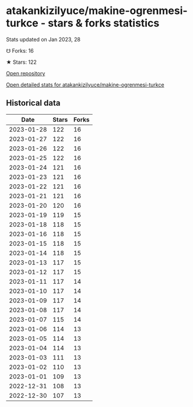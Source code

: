# atakankizilyuce/makine-ogrenmesi-turkce - stars & forks statistics

Stats updated on Jan 2023, 28

☋ Forks: 16

★ Stars: 122

[Open repository](https://github.com/atakankizilyuce/makine-ogrenmesi-turkce)

[Open detailed stats for atakankizilyuce/makine-ogrenmesi-turkce](https://reviewgithub.com/rep/atakankizilyuce/makine-ogrenmesi-turkce)

## Historical data
| Date | Stars | Forks |
|------|-------|-------|
| 2023-01-28 | 122 | 16 | 
| 2023-01-27 | 122 | 16 | 
| 2023-01-26 | 122 | 16 | 
| 2023-01-25 | 122 | 16 | 
| 2023-01-24 | 121 | 16 | 
| 2023-01-23 | 121 | 16 | 
| 2023-01-22 | 121 | 16 | 
| 2023-01-21 | 121 | 16 | 
| 2023-01-20 | 120 | 16 | 
| 2023-01-19 | 119 | 15 | 
| 2023-01-18 | 118 | 15 | 
| 2023-01-16 | 118 | 15 | 
| 2023-01-15 | 118 | 15 | 
| 2023-01-14 | 118 | 15 | 
| 2023-01-13 | 117 | 15 | 
| 2023-01-12 | 117 | 15 | 
| 2023-01-11 | 117 | 14 | 
| 2023-01-10 | 117 | 14 | 
| 2023-01-09 | 117 | 14 | 
| 2023-01-08 | 117 | 14 | 
| 2023-01-07 | 115 | 14 | 
| 2023-01-06 | 114 | 13 | 
| 2023-01-05 | 114 | 13 | 
| 2023-01-04 | 114 | 13 | 
| 2023-01-03 | 111 | 13 | 
| 2023-01-02 | 110 | 13 | 
| 2023-01-01 | 109 | 13 | 
| 2022-12-31 | 108 | 13 | 
| 2022-12-30 | 107 | 13 | 

